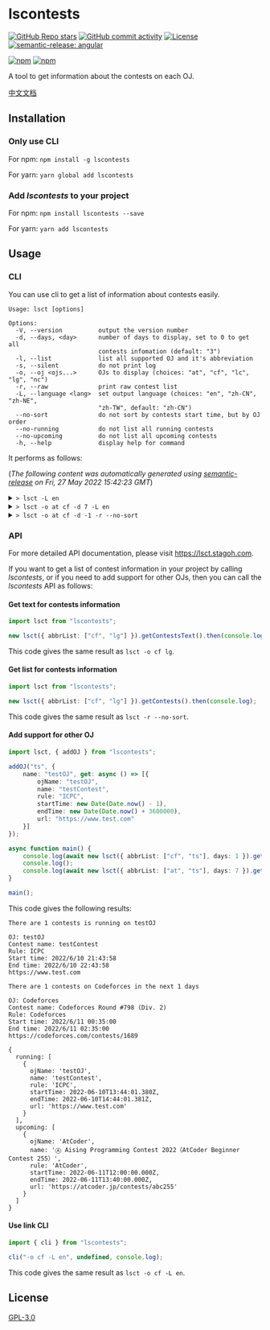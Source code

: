 # lscontests

[![GitHub Repo stars](https://img.shields.io/github/stars/StableAgOH/lscontests?style=social)](https://github.com/StableAgOH/lscontests)
[![GitHub commit activity](https://img.shields.io/github/commit-activity/m/StableAgOH/lscontests?logo=github)](https://github.com/StableAgOH/lscontests)
[![License](https://img.shields.io/github/license/StableAgOH/lscontests)](https://github.com/StableAgOH/lscontests)
[![semantic-release: angular](https://img.shields.io/badge/semantic--release-angular-e10079?logo=semantic-release)](https://github.com/semantic-release/semantic-release)

[![npm](https://img.shields.io/npm/v/lscontests?logo=npm)](https://www.npmjs.com/package/lscontests)
[![npm](https://img.shields.io/npm/dw/lscontests?logo=npm)](https://www.npmjs.com/package/lscontests)

A tool to get information about the contests on each OJ.

[中文文档](https://github.com/StableAgOH/lscontests/blob/main/README-zh-CN.md)

## Installation

### Only use CLI

For npm: `npm install -g lscontests`

For yarn: `yarn global add lscontests`

### Add *lscontests* to your project

For npm: `npm install lscontests --save`

For yarn: `yarn add lscontests`

## Usage

### CLI

You can use cli to get a list of information about contests easily.

<!-- block_help begin -->
```text
Usage: lsct [options]

Options:
  -V, --version          output the version number
  -d, --days, <day>      number of days to display, set to 0 to get all
                         contests infomation (default: "3")
  -l, --list             list all supported OJ and it's abbreviation
  -s, --silent           do not print log
  -o, --oj <ojs...>      OJs to display (choices: "at", "cf", "lc", "lg", "nc")
  -r, --raw              print raw contest list
  -L, --language <lang>  set output language (choices: "en", "zh-CN", "zh-NE",
                         "zh-TW", default: "zh-CN")
  --no-sort              do not sort by contests start time, but by OJ order
  --no-running           do not list all running contests
  --no-upcoming          do not list all upcoming contests
  -h, --help             display help for command
```
<!-- block_help end -->

It performs as follows:

<!-- block_cli begin -->
(*The following content was automatically generated using [semantic-release](https://github.com/semantic-release/semantic-release) on Fri, 27 May 2022 15:42:23 GMT*)

<details>
<summary> <code>> lsct -L en</code> </summary>

```text
There are 1 contests is running on NowCoder

OJ: NowCoder
Contest name: 2022 图论班第一章图匹配例题与习题
Rule: ICPC
Start time: 5/13/2022, 06:00:00
End time: 5/30/2022, 08:00:00
https://ac.nowcoder.com/acm/contest/34649

There are 8 contests on AtCoder,NowCoder,LeetCode in the next 3 days

OJ: AtCoder
Contest name: Ⓗ AtCoder Heuristic Contest 011
Rule: AtCoder
Start time: 5/28/2022, 03:00:00
End time: 6/5/2022, 10:00:00
https://atcoder.jp/contests/ahc011

OJ: NowCoder
Contest name: MINIEYE 杯第十六届华中科技大学程序设计邀请赛
Rule: ICPC
Start time: 5/28/2022, 04:30:00
End time: 5/28/2022, 09:30:00
https://ac.nowcoder.com/acm/contest/34866

OJ: NowCoder
Contest name: 福建农林大学校赛（同步赛）
Rule: ICPC
Start time: 5/28/2022, 05:30:00
End time: 5/28/2022, 09:30:00
https://ac.nowcoder.com/acm/contest/33869

OJ: AtCoder
Contest name: Ⓐ NOMURA Programming Contest 2022（AtCoder Beginner Contest 253）
Rule: AtCoder
Start time: 5/28/2022, 12:00:00
End time: 5/28/2022, 13:40:00
https://atcoder.jp/contests/abc253

OJ: LeetCode
Contest name: Biweekly Contest 79
Rule: AtCoder
Start time: 5/28/2022, 14:30:00
End time: 5/28/2022, 16:00:00
https://leetcode.com/contest/biweekly-contest-79

OJ: LeetCode
Contest name: Weekly Contest 295
Rule: AtCoder
Start time: 5/29/2022, 02:30:00
End time: 5/29/2022, 04:00:00
https://leetcode.com/contest/weekly-contest-295

OJ: NowCoder
Contest name: 第四届 SCPC 中南民族大学程序设计竞赛（同步赛）
Rule: ICPC
Start time: 5/29/2022, 04:00:00
End time: 5/29/2022, 09:00:00
https://ac.nowcoder.com/acm/contest/35624

OJ: AtCoder
Contest name: Ⓐ AtCoder Regular Contest 141
Rule: AtCoder
Start time: 5/29/2022, 12:00:00
End time: 5/29/2022, 14:00:00
https://atcoder.jp/contests/arc141
```

</details>

<details>
<summary> <code>> lsct -o at cf -d 7 -L en</code> </summary>

```text
No running contests

There are 6 contests on AtCoder,Codeforces in the next 7 days

OJ: AtCoder
Contest name: Ⓗ AtCoder Heuristic Contest 011
Rule: AtCoder
Start time: 5/28/2022, 03:00:00
End time: 6/5/2022, 10:00:00
https://atcoder.jp/contests/ahc011

OJ: AtCoder
Contest name: Ⓐ NOMURA Programming Contest 2022（AtCoder Beginner Contest 253）
Rule: AtCoder
Start time: 5/28/2022, 12:00:00
End time: 5/28/2022, 13:40:00
https://atcoder.jp/contests/abc253

OJ: AtCoder
Contest name: Ⓐ AtCoder Regular Contest 141
Rule: AtCoder
Start time: 5/29/2022, 12:00:00
End time: 5/29/2022, 14:00:00
https://atcoder.jp/contests/arc141

OJ: Codeforces
Contest name: CodeCraft-22 and Codeforces Round #795 (Div. 2)
Rule: Codeforces
Start time: 5/31/2022, 14:35:00
End time: 5/31/2022, 16:35:00
https://codeforces.com/contests/1691

OJ: Codeforces
Contest name: Codeforces Round #796 (Div. 1)
Rule: Codeforces
Start time: 6/3/2022, 14:35:00
End time: 6/3/2022, 16:35:00
https://codeforces.com/contests/1687

OJ: Codeforces
Contest name: Codeforces Round #796 (Div. 2)
Rule: Codeforces
Start time: 6/3/2022, 14:35:00
End time: 6/3/2022, 16:35:00
https://codeforces.com/contests/1688
```

</details>

<details>
<summary> <code>> lsct -o at cf -d -1 -r --no-sort</code> </summary>

```json
{
  "running": [],
  "upcoming": [
    {
      "ojName": "AtCoder",
      "name": "Ⓗ AtCoder Heuristic Contest 011",
      "rule": "AtCoder",
      "startTime": "2022-05-28T03:00:00.000Z",
      "endTime": "2022-06-05T10:00:00.000Z",
      "url": "https://atcoder.jp/contests/ahc011"
    },
    {
      "ojName": "AtCoder",
      "name": "Ⓐ NOMURA Programming Contest 2022（AtCoder Beginner Contest 253）",
      "rule": "AtCoder",
      "startTime": "2022-05-28T12:00:00.000Z",
      "endTime": "2022-05-28T13:40:00.000Z",
      "url": "https://atcoder.jp/contests/abc253"
    },
    {
      "ojName": "AtCoder",
      "name": "Ⓐ AtCoder Regular Contest 141",
      "rule": "AtCoder",
      "startTime": "2022-05-29T12:00:00.000Z",
      "endTime": "2022-05-29T14:00:00.000Z",
      "url": "https://atcoder.jp/contests/arc141"
    },
    {
      "ojName": "AtCoder",
      "name": "Ⓐ AtCoder Beginner Contest 254",
      "rule": "AtCoder",
      "startTime": "2022-06-04T12:00:00.000Z",
      "endTime": "2022-06-04T13:40:00.000Z",
      "url": "https://atcoder.jp/contests/abc254"
    },
    {
      "ojName": "AtCoder",
      "name": "Ⓐ Aising Programming Contest 2022（AtCoder Beginner Contest 255）",
      "rule": "AtCoder",
      "startTime": "2022-06-11T12:00:00.000Z",
      "endTime": "2022-06-11T13:40:00.000Z",
      "url": "https://atcoder.jp/contests/abc255"
    },
    {
      "ojName": "AtCoder",
      "name": "Ⓐ AtCoder Regular Contest 142",
      "rule": "AtCoder",
      "startTime": "2022-06-19T12:00:00.000Z",
      "endTime": "2022-06-19T14:00:00.000Z",
      "url": "https://atcoder.jp/contests/arc142"
    },
    {
      "ojName": "AtCoder",
      "name": "Ⓐ AtCoder Regular Contest 143",
      "rule": "AtCoder",
      "startTime": "2022-06-26T12:00:00.000Z",
      "endTime": "2022-06-26T14:00:00.000Z",
      "url": "https://atcoder.jp/contests/arc143"
    },
    {
      "ojName": "Codeforces",
      "name": "CodeCraft-22 and Codeforces Round #795 (Div. 2)",
      "rule": "Codeforces",
      "startTime": "2022-05-31T14:35:00.000Z",
      "endTime": "2022-05-31T16:35:00.000Z",
      "url": "https://codeforces.com/contests/1691"
    },
    {
      "ojName": "Codeforces",
      "name": "Codeforces Round #796 (Div. 1)",
      "rule": "Codeforces",
      "startTime": "2022-06-03T14:35:00.000Z",
      "endTime": "2022-06-03T16:35:00.000Z",
      "url": "https://codeforces.com/contests/1687"
    },
    {
      "ojName": "Codeforces",
      "name": "Codeforces Round #796 (Div. 2)",
      "rule": "Codeforces",
      "startTime": "2022-06-03T14:35:00.000Z",
      "endTime": "2022-06-03T16:35:00.000Z",
      "url": "https://codeforces.com/contests/1688"
    },
    {
      "ojName": "Codeforces",
      "name": "Codeforces Round #797 (Div. 3)",
      "rule": "ICPC",
      "startTime": "2022-06-07T14:35:00.000Z",
      "endTime": "2022-06-07T16:50:00.000Z",
      "url": "https://codeforces.com/contests/1690"
    },
    {
      "ojName": "Codeforces",
      "name": "Codeforces Round #798 (Div. 2)",
      "rule": "Codeforces",
      "startTime": "2022-06-10T16:35:00.000Z",
      "endTime": "2022-06-10T18:35:00.000Z",
      "url": "https://codeforces.com/contests/1689"
    },
    {
      "ojName": "Codeforces",
      "name": "Codeforces Round #799 (Div. 4)",
      "rule": "ICPC",
      "startTime": "2022-06-14T14:35:00.000Z",
      "endTime": "2022-06-14T16:50:00.000Z",
      "url": "https://codeforces.com/contests/1692"
    }
  ]
}
```

</details>
<!-- block_cli end -->

### API

For more detailed API documentation, please visit <https://lsct.stagoh.com>.

If you want to get a list of contest information in your project by calling *lscontests*, or if you need to add support for other OJs, then you can call the *lscontests* API as follows:

#### Get text for contests information

```typescript
import lsct from "lscontests";

new lsct({ abbrList: ["cf", "lg"] }).getContestsText().then(console.log);
```

This code gives the same result as `lsct -o cf lg`.

#### Get list for contests information

```typescript
import lsct from "lscontests";

new lsct({ abbrList: ["cf", "lg"] }).getContests().then(console.log);
```

This code gives the same result as `lsct -r --no-sort`.

#### Add support for other OJ

```typescript
import lsct, { addOJ } from "lscontests";

addOJ("ts", {
    name: "testOJ", get: async () => [{
        ojName: "testOJ",
        name: "testContest",
        rule: "ICPC",
        startTime: new Date(Date.now() - 1),
        endTime: new Date(Date.now() + 3600000),
        url: "https://www.test.com"
    }]
});

async function main() {
    console.log(await new lsct({ abbrList: ["cf", "ts"], days: 1 }).getContestsText("en"));
    console.log();
    console.log(await new lsct({ abbrList: ["at", "ts"], days: 7 }).getContests());
}

main();
```

This code gives the following results:

```text
There are 1 contests is running on testOJ

OJ: testOJ
Contest name: testContest
Rule: ICPC
Start time: 2022/6/10 21:43:58
End time: 2022/6/10 22:43:58
https://www.test.com

There are 1 contests on Codeforces in the next 1 days

OJ: Codeforces
Contest name: Codeforces Round #798 (Div. 2)
Rule: Codeforces
Start time: 2022/6/11 00:35:00
End time: 2022/6/11 02:35:00
https://codeforces.com/contests/1689

{
  running: [
    {
      ojName: 'testOJ',
      name: 'testContest',
      rule: 'ICPC',
      startTime: 2022-06-10T13:44:01.380Z,
      endTime: 2022-06-10T14:44:01.381Z,
      url: 'https://www.test.com'
    }
  ],
  upcoming: [
    {
      ojName: 'AtCoder',
      name: 'Ⓐ Aising Programming Contest 2022（AtCoder Beginner Contest 255）',
      rule: 'AtCoder',
      startTime: 2022-06-11T12:00:00.000Z,
      endTime: 2022-06-11T13:40:00.000Z,
      url: 'https://atcoder.jp/contests/abc255'
    }
  ]
}
```

#### Use link CLI

```typescript
import { cli } from "lscontests";

cli("-o cf -L en", undefined, console.log);
```

This code gives the same result as `lsct -o cf -L en`.

## License

[GPL-3.0](https://www.gnu.org/licenses/gpl-3.0.html)
